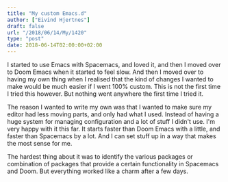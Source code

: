 ```yaml
---
title: "My custom Emacs.d"
author: ["Eivind Hjertnes"]
draft: false
url: "/2018/06/14/My/1420"
type: "post"
date: 2018-06-14T02:00:00+02:00
---
```


I started to use Emacs with Spacemacs, and loved it, and then I moved
over to Doom Emacs when it started to feel slow. And then I moved over
to having my own thing when I realised that the kind of changes I wanted
to make would be much easier if I went 100% custom. This is not the
first time I tried this however. But nothing went anywhere the first
time I tried it.

The reason I wanted to write my own was that I wanted to make sure my
editor had less moving parts, and only had what I used. Instead of
having a huge system for managing configuration and a lot of stuff I
didn't use. I'm very happy with it this far. It starts faster than Doom
Emacs with a little, and faster than Spacemacs by a lot. And I can set
stuff up in a way that makes the most sense for me.

The hardest thing about it was to identify the various packages or
combination of packages that provide a certain functionality in
Spacemacs and Doom. But everything worked like a charm after a few days.
